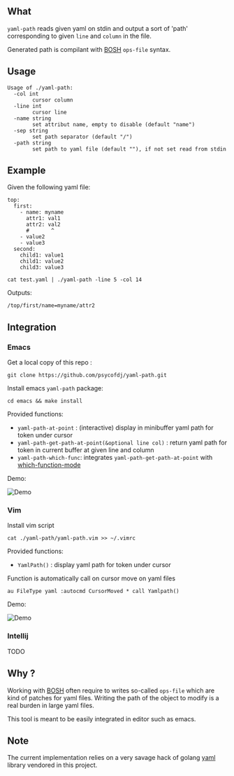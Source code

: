 ## What

`yaml-path` reads given yaml on stdin and output a sort of 'path' corresponding to given `line` and
`column` in the file.

Generated path is compilant with [BOSH](https://bosh.io/docs/cli-v2/) `ops-file` syntax.

## Usage

```
Usage of ./yaml-path:
  -col int
        cursor column
  -line int
        cursor line
  -name string
        set attribut name, empty to disable (default "name")
  -sep string
        set path separator (default "/")
  -path string
        set path to yaml file (default ""), if not set read from stdin
```

## Example

Given the following yaml file:
```
top:
  first:
    - name: myname
      attr1: val1
      attr2: val2
      #       ^
    - value2
    - value3
  second:
    child1: value1
    child1: value2
    child3: value3
```


```cat test.yaml | ./yaml-path -line 5 -col 14```

Outputs:
```
/top/first/name=myname/attr2
```

## Integration
### Emacs

Get a local copy of this repo :
```
git clone https://github.com/psycofdj/yaml-path.git
```

Install emacs `yaml-path` package:
```
cd emacs && make install
```

Provided functions:

- `yaml-path-at-point` : (interactive) display in minibuffer yaml path for token under cursor
- `yaml-path-get-path-at-point(&optional line col)` : return yaml path for token in current buffer at given line and column
- `yaml-path-which-func`: integrates `yaml-path-get-path-at-point` with [which-function-mode](https://www.emacswiki.org/emacs/WhichFuncMode)

Demo:

![Demo](./emacs/demo.gif)

### Vim

Install vim script
```
cat ./yaml-path/yaml-path.vim >> ~/.vimrc
```

Provided functions:
- `YamlPath()` : display yaml path for token under cursor

Function is automatically call on cursor move on yaml files
```
au FileType yaml :autocmd CursorMoved * call Yamlpath()
```

Demo:

![Demo](./vim/demo.gif)


### Intellij

TODO




## Why ?

Working with [BOSH](https://bosh.io/docs/cli-v2/) often require to writes so-called `ops-file` which
are kind of patches for yaml files. Writing the path of the object to modify is a real burden in large
yaml files.

This tool is meant to be easily integrated in editor such as emacs.

## Note

The current implementation relies on a very savage hack of golang [yaml](https://github.com/go-yaml/yaml) 
library vendored in this project.

<!-- Local Variables: -->
<!-- End: -->
